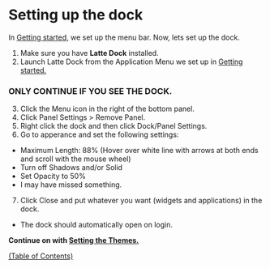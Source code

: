 # Setting up the dock

In [Getting started,](./step1.md) we set up the menu bar. Now, lets set up the dock.

1. Make sure you have **Latte Dock** installed.
2. Launch Latte Dock from the Application Menu we set up in [Getting started.](./step1.md)
### ONLY CONTINUE IF YOU SEE THE DOCK.
3. Click the Menu icon in the right of the bottom panel.
4. Click Panel Settings > Remove Panel.
5. Right click the dock and then click Dock/Panel Settings.
6. Go to apperance and set the following settings:
  - Maximum Length: 88% (Hover over white line with arrows at both ends and scroll with the mouse wheel)
  - Turn off Shadows and/or Solid
  - Set Opacity to 50%
  - I may have missed something.
7. Click Close and put whatever you want (widgets and applications) in the dock.

* The dock should automatically open on login.

**Continue on with [Setting the Themes.](./sthemes.md)**

[\(Table of Contents\)](./toc.md)